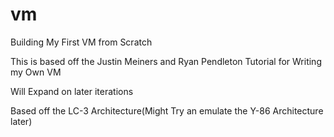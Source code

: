 # vm
Building My First VM from Scratch


This is based off the Justin Meiners and Ryan Pendleton Tutorial for Writing my Own VM

Will Expand on later iterations

Based off the LC-3 Architecture(Might Try an emulate the Y-86 Architecture later)